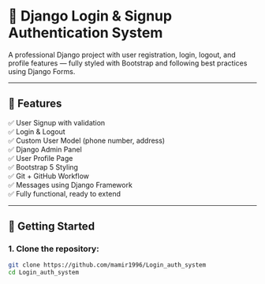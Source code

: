 # 🔐 Django Login & Signup Authentication System

A professional Django project with user registration, login, logout, and profile features — fully styled with Bootstrap and following best practices using Django Forms.

---

## 📁 Features

✅ User Signup with validation  
✅ Login & Logout  
✅ Custom User Model (phone number, address)  
✅ Django Admin Panel  
✅ User Profile Page  
✅ Bootstrap 5 Styling  
✅ Git + GitHub Workflow  
✅ Messages using Django Framework  
✅ Fully functional, ready to extend

---

## 🚀 Getting Started

### 1. Clone the repository:

```bash
git clone https://github.com/mamir1996/Login_auth_system
cd Login_auth_system
